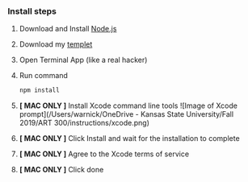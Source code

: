 ### Install steps

1. Download and Install [Node.js](https://nodejs.org/en/)

2. Download my [templet](https://github.com/ajwarnick/ajwarnick.github.io/) 

3. Open Terminal App (like a real hacker)

4. Run command 

   ```bash
   npm install
   ```

5. **[ MAC ONLY ]**  Install Xcode command line tools
   ![Image of Xcode prompt](/Users/warnick/OneDrive - Kansas State University/Fall 2019/ART 300/instructions/xcode.png)

6. **[ MAC ONLY ]** Click Install and wait for the installation to complete

7. **[ MAC ONLY ]** Agree to the Xcode terms of service

8. **[ MAC ONLY ]** Click done

   